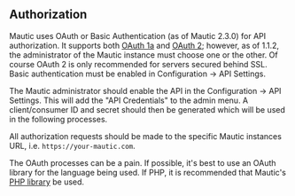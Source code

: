 
## Authorization

Mautic uses OAuth or Basic Authentication (as of Mautic 2.3.0) for API authorization. It supports both [OAuth 1a](http://tools.ietf.org/html/rfc5849) and [OAuth 2](https://tools.ietf.org/html/rfc6749); however, as of 1.1.2, the administrator of the Mautic instance must choose one or the other.  Of course OAuth 2 is only recommended for servers secured behind SSL. Basic authentication must be enabled in Configuration -> API Settings.

The Mautic administrator should enable the API in the Configuration -> API Settings. This will add the "API Credentials" to the admin menu. A client/consumer ID and secret should then be generated which will be used in the following processes. 

All authorization requests should be made to the specific Mautic instances URL, i.e. `https://your-mautic.com`.

<aside class="notice">
The OAuth processes can be a pain. If possible, it's best to use an OAuth library for the language being used. If PHP, it is recommended that Mautic's <a href="#php-library">PHP library</a> be used.
</aside>